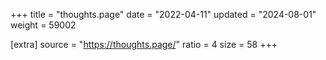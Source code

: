 +++
title = "thoughts.page"
date = "2022-04-11"
updated = "2024-08-01"
weight = 59002

[extra]
source = "https://thoughts.page/"
ratio = 4
size = 58
+++
